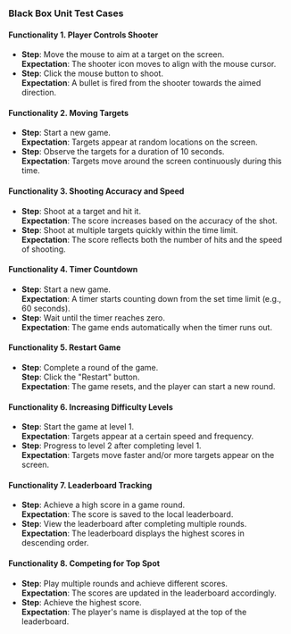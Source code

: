### Black Box Unit Test Cases  

#### Functionality 1. Player Controls Shooter
- **Step**: Move the mouse to aim at a target on the screen.  
  **Expectation**: The shooter icon moves to align with the mouse cursor.  
- **Step**: Click the mouse button to shoot.  
  **Expectation**: A bullet is fired from the shooter towards the aimed direction.

#### Functionality 2. Moving Targets
- **Step**: Start a new game.  
  **Expectation**: Targets appear at random locations on the screen.  
- **Step**: Observe the targets for a duration of 10 seconds.  
  **Expectation**: Targets move around the screen continuously during this time.

#### Functionality 3. Shooting Accuracy and Speed
- **Step**: Shoot at a target and hit it.  
  **Expectation**: The score increases based on the accuracy of the shot.  
- **Step**: Shoot at multiple targets quickly within the time limit.  
  **Expectation**: The score reflects both the number of hits and the speed of shooting.

#### Functionality 4. Timer Countdown
- **Step**: Start a new game.  
  **Expectation**: A timer starts counting down from the set time limit (e.g., 60 seconds).  
- **Step**: Wait until the timer reaches zero.  
  **Expectation**: The game ends automatically when the timer runs out.

#### Functionality 5. Restart Game
- **Step**: Complete a round of the game.  
  **Step**: Click the "Restart" button.  
  **Expectation**: The game resets, and the player can start a new round.

#### Functionality 6. Increasing Difficulty Levels
- **Step**: Start the game at level 1.  
  **Expectation**: Targets appear at a certain speed and frequency.  
- **Step**: Progress to level 2 after completing level 1.  
  **Expectation**: Targets move faster and/or more targets appear on the screen.

#### Functionality 7. Leaderboard Tracking
- **Step**: Achieve a high score in a game round.  
  **Expectation**: The score is saved to the local leaderboard.  
- **Step**: View the leaderboard after completing multiple rounds.  
  **Expectation**: The leaderboard displays the highest scores in descending order.

#### Functionality 8. Competing for Top Spot
- **Step**: Play multiple rounds and achieve different scores.  
  **Expectation**: The scores are updated in the leaderboard accordingly.  
- **Step**: Achieve the highest score.  
  **Expectation**: The player's name is displayed at the top of the leaderboard.